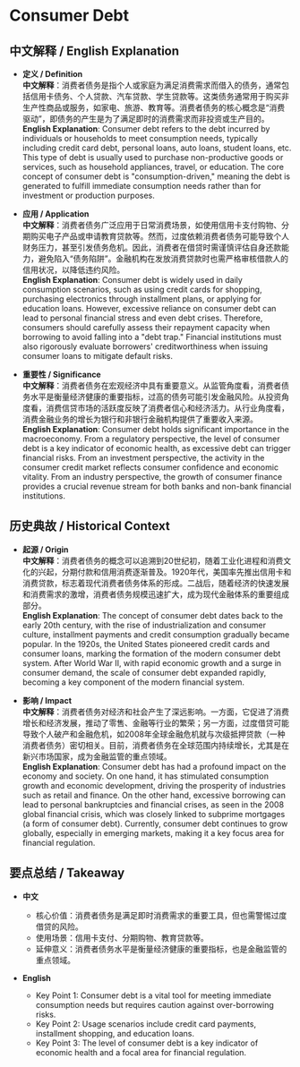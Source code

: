 # Consumer Debt

## 中文解释 / English Explanation

* **定义 / Definition**  
  **中文解释**：消费者债务是指个人或家庭为满足消费需求而借入的债务，通常包括信用卡债务、个人贷款、汽车贷款、学生贷款等。这类债务通常用于购买非生产性商品或服务，如家电、旅游、教育等。消费者债务的核心概念是“消费驱动”，即债务的产生是为了满足即时的消费需求而非投资或生产目的。  
  **English Explanation**: Consumer debt refers to the debt incurred by individuals or households to meet consumption needs, typically including credit card debt, personal loans, auto loans, student loans, etc. This type of debt is usually used to purchase non-productive goods or services, such as household appliances, travel, or education. The core concept of consumer debt is "consumption-driven," meaning the debt is generated to fulfill immediate consumption needs rather than for investment or production purposes.

* **应用 / Application**  
  **中文解释**：消费者债务广泛应用于日常消费场景，如使用信用卡支付购物、分期购买电子产品或申请教育贷款等。然而，过度依赖消费者债务可能导致个人财务压力，甚至引发债务危机。因此，消费者在借贷时需谨慎评估自身还款能力，避免陷入“债务陷阱”。金融机构在发放消费贷款时也需严格审核借款人的信用状况，以降低违约风险。  
  **English Explanation**: Consumer debt is widely used in daily consumption scenarios, such as using credit cards for shopping, purchasing electronics through installment plans, or applying for education loans. However, excessive reliance on consumer debt can lead to personal financial stress and even debt crises. Therefore, consumers should carefully assess their repayment capacity when borrowing to avoid falling into a "debt trap." Financial institutions must also rigorously evaluate borrowers' creditworthiness when issuing consumer loans to mitigate default risks.

* **重要性 / Significance**  
  **中文解释**：消费者债务在宏观经济中具有重要意义。从监管角度看，消费者债务水平是衡量经济健康的重要指标，过高的债务可能引发金融风险。从投资角度看，消费信贷市场的活跃度反映了消费者信心和经济活力。从行业角度看，消费金融业务的增长为银行和非银行金融机构提供了重要收入来源。  
  **English Explanation**: Consumer debt holds significant importance in the macroeconomy. From a regulatory perspective, the level of consumer debt is a key indicator of economic health, as excessive debt can trigger financial risks. From an investment perspective, the activity in the consumer credit market reflects consumer confidence and economic vitality. From an industry perspective, the growth of consumer finance provides a crucial revenue stream for both banks and non-bank financial institutions.

## 历史典故 / Historical Context

* **起源 / Origin**  
  **中文解释**：消费者债务的概念可以追溯到20世纪初，随着工业化进程和消费文化的兴起，分期付款和信用消费逐渐普及。1920年代，美国率先推出信用卡和消费贷款，标志着现代消费者债务体系的形成。二战后，随着经济的快速发展和消费需求的激增，消费者债务规模迅速扩大，成为现代金融体系的重要组成部分。  
  **English Explanation**: The concept of consumer debt dates back to the early 20th century, with the rise of industrialization and consumer culture, installment payments and credit consumption gradually became popular. In the 1920s, the United States pioneered credit cards and consumer loans, marking the formation of the modern consumer debt system. After World War II, with rapid economic growth and a surge in consumer demand, the scale of consumer debt expanded rapidly, becoming a key component of the modern financial system.

* **影响 / Impact**  
  **中文解释**：消费者债务对经济和社会产生了深远影响。一方面，它促进了消费增长和经济发展，推动了零售、金融等行业的繁荣；另一方面，过度借贷可能导致个人破产和金融危机，如2008年全球金融危机就与次级抵押贷款（一种消费者债务）密切相关。目前，消费者债务在全球范围内持续增长，尤其是在新兴市场国家，成为金融监管的重点领域。  
  **English Explanation**: Consumer debt has had a profound impact on the economy and society. On one hand, it has stimulated consumption growth and economic development, driving the prosperity of industries such as retail and finance. On the other hand, excessive borrowing can lead to personal bankruptcies and financial crises, as seen in the 2008 global financial crisis, which was closely linked to subprime mortgages (a form of consumer debt). Currently, consumer debt continues to grow globally, especially in emerging markets, making it a key focus area for financial regulation.

## 要点总结 / Takeaway

* **中文**  
  - 核心价值：消费者债务是满足即时消费需求的重要工具，但也需警惕过度借贷的风险。  
  - 使用场景：信用卡支付、分期购物、教育贷款等。  
  - 延伸意义：消费者债务水平是衡量经济健康的重要指标，也是金融监管的重点领域。  

* **English**  
  - Key Point 1: Consumer debt is a vital tool for meeting immediate consumption needs but requires caution against over-borrowing risks.  
  - Key Point 2: Usage scenarios include credit card payments, installment shopping, and education loans.  
  - Key Point 3: The level of consumer debt is a key indicator of economic health and a focal area for financial regulation.